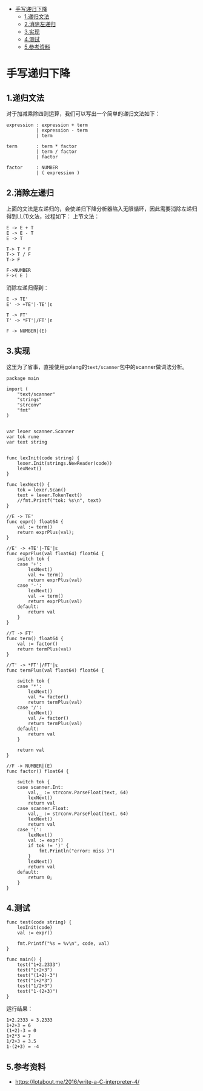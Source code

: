 - [手写递归下降](#手写递归下降)
  - [1.递归文法](#1递归文法)
  - [2.消除左递归](#2消除左递归)
  - [3.实现](#3实现)
  - [4.测试](#4测试)
  - [5.参考资料](#5参考资料)


# 手写递归下降

## 1.递归文法

对于加减乘除四则运算，我们可以写出一个简单的递归文法如下：

```
expression : expression + term
           | expression - term
           | term

term       : term * factor
           | term / factor
           | factor

factor     : NUMBER
           | ( expression )
```

## 2.消除左递归
上面的文法是左递归的，会使递归下降分析器陷入无限循环，因此需要消除左递归得到LL(1)文法，过程如下：
上节文法：
```
E -> E + T
E -> E - T
E -> T

T-> T * F
T-> T / F
T-> F

F->NUMBER
F->( E )
```

消除左递归得到：
```
E -> TE'
E' -> +TE'|-TE'|ε

T -> FT'
T' -> *FT'|/FT'|ε

F -> NUMBER|(E)
```

## 3.实现
这里为了省事，直接使用golang的`text/scanner`包中的scanner做词法分析。

```
package main

import (
    "text/scanner"
    "strings"
    "strconv"
    "fmt"
)


var lexer scanner.Scanner
var tok rune
var text string


func lexInit(code string) {
    lexer.Init(strings.NewReader(code))
    lexNext()
}

func lexNext() {
    tok = lexer.Scan()
    text = lexer.TokenText()
    //fmt.Printf("tok: %s\n", text)
}

//E -> TE'
func expr() float64 {
    val := term()
    return exprPlus(val);
}

//E' -> +TE'|-TE'|ε
func exprPlus(val float64) float64 {
    switch tok {
    case '+':
        lexNext()
        val += term()
        return exprPlus(val)
    case '-':
        lexNext()
        val -= term()
        return exprPlus(val)
    default:
        return val
    }
}

//T -> FT'
func term() float64 {
    val := factor()
    return termPlus(val)
}

//T' -> *FT'|/FT'|ε
func termPlus(val float64) float64 {

    switch tok {
    case '*':
        lexNext()
        val *= factor()
        return termPlus(val)
    case '/':
        lexNext()
        val /= factor()
        return termPlus(val)
    default:
        return val
    }

    return val
}

//F -> NUMBER|(E)
func factor() float64 {

    switch tok {
    case scanner.Int:
        val,_ := strconv.ParseFloat(text, 64)
        lexNext()
        return val
    case scanner.Float:
        val,_ := strconv.ParseFloat(text, 64)
        lexNext()
        return val
    case '(':
        lexNext()
        val := expr()
        if tok != ')' {
            fmt.Println("error: miss )")
        }
        lexNext()
        return val
    default:
        return 0;
    }
}
```

## 4.测试
```
func test(code string) {
    lexInit(code)
    val := expr()

    fmt.Printf("%s = %v\n", code, val)
}

func main() {
    test("1+2.2333")
    test("1+2+3")
    test("(1+2)-3")
    test("1+2*3")
    test("1/2+3")
    test("1-(2+3)")
}
```
运行结果：
```
1+2.2333 = 3.2333
1+2+3 = 6
(1+2)-3 = 0
1+2*3 = 7
1/2+3 = 3.5
1-(2+3) = -4
```

## 5.参考资料
* https://lotabout.me/2016/write-a-C-interpreter-4/